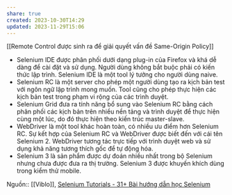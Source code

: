 ```yaml
---
share: true
created: 2023-10-30T14:29
updated: 2023-11-29T15:06
---
```

[[Remote Control được sinh ra để giải quyết vấn đề Same-Origin Policy]] 

- Selenium IDE được phân phối dưới dạng plug-in của Firefox và khá dễ dàng để cài đặt và sử dụng. Người dùng không bắt buộc phải có kiến thức lập trình. Selenium IDE là một tool lý tưởng cho người dùng naive.
- Selenium RC là một server cho phép một người dùng tạo ra kịch bản test với ngôn ngữ lập trình mong muốn. Tool cũng cho phép thực hiện các kịch bản test trong phạm vi rộng của các trình duyệt.
- Selenium Grid đưa ra tính năng bổ sung vào Selenium RC bằng cách phân phối các kịch bản trên nhiều nền tảng và trình duyệt để thực hiện cùng một lúc, do đó thực hiện theo kiến trúc master-slave.
- WebDriver là một tool khác hoàn toàn, có nhiều ưu điểm hơn Selenium RC. Sự kết hợp của Selenium RC và WebDriver được biết đến với cái tên Selenium 2. WebDriver tương tác trực tiếp với trình duyệt web và sử dụng khả năng tương thích gốc để tự động hóa.
- Selenium 3 là sản phẩm được dự đoán nhiều nhất trong bộ Selenium nhưng chưa được đưa ra thị trường. Selenium 3 được khuyến khích dùng trong kiểm thử mobile.

Nguồn:: [[Viblo]], [Selenium Tutorials - 31+ Bài hướng dẫn học Selenium](https://viblo.asia/p/selenium-tutorials-31-bai-huong-dan-hoc-selenium-eW65Gx8PKDO)